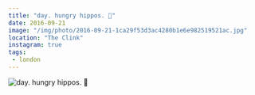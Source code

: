 ```yaml
---
title: "day. hungry hippos. 🍔"
date: 2016-09-21
image: "/img/photo/2016-09-21-1ca29f53d3ac4280b1e6e982519521ac.jpg"
location: "The Clink"
instagram: true
tags:
 - london
---
```


![day. hungry hippos. 🍔](/img/photo/2016-09-21-1ca29f53d3ac4280b1e6e982519521ac.jpg)
